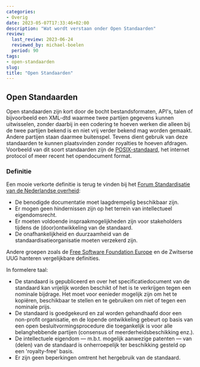 ```yaml
---
categories:
- Overig
date: 2023-05-07T17:33:46+02:00
description: "Wat wordt verstaan onder Open Standaarden"
review:
  last_review: 2023-06-24
  reviewed_by: michael-boelen
  period: 90
tags:
- open-standaarden
slug:
title: "Open Standaarden"
---
```


## Open Standaarden

Open standaarden zijn kort door de bocht bestandsformaten, API's, talen of bijvoorbeeld een XML-dtd waarmee twee partijen gegevens kunnen uitwisselen, zonder daarbij in een codering te hoeven werken die alleen bij de twee partijen bekend is en niet vrij verder bekend mag worden gemaakt. Andere partijen staan daarmee buitenspel. Tevens dient gebruik van deze standaarden te kunnen plaatsvinden zonder royalties te hoeven afdragen. Voorbeeld van dit soort standaarden zijn de [POSIX-standaard](https://en.wikipedia.org/wiki/POSIX), het internet protocol of meer recent het opendocument format.

### Definitie
Een mooie verkorte definitie is terug te vinden bij het [Forum Standardisatie van de Nederlandse overheid](https://www.forumstandaardisatie.nl/thema/open-standaarden):

* De benodigde documentatie moet laagdrempelig beschikbaar zijn.
* Er mogen geen hindernissen zijn op het terrein van intellectueel eigendomsrecht.
* Er moeten voldoende inspraakmogelijkheden zijn voor stakeholders tijdens de (door)ontwikkeling van de standaard.
* De onafhankelijkheid en duurzaamheid van de standaardisatieorganisatie moeten verzekerd zijn.

Andere groepen zoals de [Free Software Foundation Europe](https://fsfe.org/) en de Zwitserse UUG hanteren vergelijkbare definities.

In formelere taal:

* De standaard is gepubliceerd en over het specificatiedocument van de standaard kan vrijelijk worden beschikt of het is te verkrijgen tegen een nominale bijdrage. Het moet voor eenieder mogelijk zijn om het te kopiëren, beschikbaar te stellen en te gebruiken om niet of tegen een nominale prijs.
* De standaard is goedgekeurd en zal worden gehandhaafd door een non-profit organisatie, en de lopende ontwikkeling gebeurt op basis van een open besluitvormingsprocedure die toegankelijk is voor alle belanghebbende partijen (consensus of meerderheidsbeschikking enz.).
* De intellectuele eigendom — m.b.t. mogelijk aanwezige patenten — van (delen) van de standaard is onherroepelijk ter beschikking gesteld op een 'royalty-free' basis.
* Er zijn geen beperkingen omtrent het hergebruik van de standaard.

